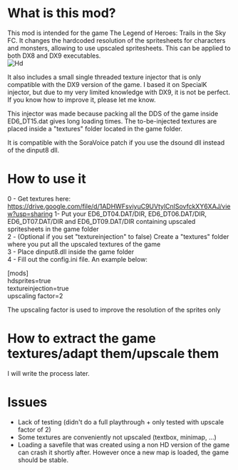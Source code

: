 # What is this mod?

This mod is intended for the game The Legend of Heroes: Trails in the Sky FC. It changes the hardcoded resolution of the spritesheets for characters and monsters, allowing to use upscaled spritesheets. This can be applied to both DX8 and DX9 executables.\
![Hd](https://user-images.githubusercontent.com/69110695/125199738-fa132680-e267-11eb-8a1c-13aa3b3f2c65.PNG)

It also includes a small single threaded texture injector that is only compatible with the DX9 version of the game. I based it on SpecialK injector, but due to my very limited knowledge with DX9, it is not be perfect. If you know how to improve it, please let me know.
 
This injector was made because packing all the DDS of the game inside ED6_DT15.dat gives long loading times. The to-be-injected textures are placed inside a "textures" folder located in the game folder.

It is compatible with the SoraVoice patch if you use the dsound dll instead of the dinput8 dll.

# How to use it
0 - Get textures here: 
https://drive.google.com/file/d/1ADHWFsviyuC9UVtylCnlSovfckXY6XAJ/view?usp=sharing
1- Put your ED6_DT04.DAT/DIR, ED6_DT06.DAT/DIR, ED6_DT07.DAT/DIR and ED6_DT09.DAT/DIR containing upscaled spritesheets in the game folder\
2 - (Optional if you set "textureinjection" to false) Create a "textures" folder where you put all the upscaled textures of the game \
3 - Place dinput8.dll inside the game folder\
4 - Fill out the config.ini file. An example below:

[mods]\
hdsprites=true\
textureinjection=true\
upscaling factor=2

The upscaling factor is used to improve the resolution of the sprites only

# How to extract the game textures/adapt them/upscale them
I will write the process later.

# Issues
- Lack of testing (didn't do a full playthrough + only tested with upscale factor of 2)
- Some textures are conveniently not upscaled (textbox, minimap, ...) 
- Loading a savefile that was created using a non HD version of the game can crash it shortly after. However once a new map is loaded, the game should be stable.


